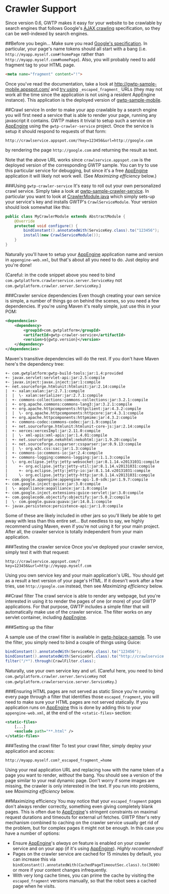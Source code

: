 # Crawler Support
Since version 0.6, GWTP makes it easy for your website to be crawlable by search engines that follows Google's [AJAX crawling](https://developers.google.com/webmasters/ajax-crawling/) specification, so they can be well-indexed by search engines.

##Before you begin...
Make sure you read [Google's specification](https://developers.google.com/webmasters/ajax-crawling/). In particular, your page's name tokens should all start with a bang (i.e. `http://myapp.myself.com#!homePage` rather than `http://myapp.myself.com#homePage`). Also, you will probably need to add fragment tag to your HTML page.

```html
<meta name="fragment" content="!">
```

Once you've read the documentation, take a look at http://gwtp-sample-mobile.appspot.com/ and [try using](http://gwtp-sample-mobile.appspot.com/?_escaped_fragment_=!homePage/!productList;type=all) `_escaped_fragment_` URLs (they may not work all the time since the application is not using a resident AppEngine instance). This application is the deployed version of [gwtp-sample-mobile](https://github.com/ArcBees/GWTP-Samples/tree/master/gwtp-samples/gwtp-sample-mobile).

##Crawl service
In order to make your app crawlable by a search engine you will first need a service that is able to render your page, running any javascript it contains. GWTP makes it trivial to setup such a service on [AppEngine](https://cloud.google.com/appengine/) using the `gwtp-crawler-service` project. Once the service is setup it should respond to requests of that form:

```
http://crawlservice.appspot.com/?key=123456&url=http://google.com
```

by rendering the page `http://google.com` and returning the result as text.

Note that the above URL works since `crawlservice.appspot.com` is the deployed version of the corresponding GWTP sample. You can try to use this particular service for debugging, but since it's a free [AppEngine](https://cloud.google.com/appengine/) application it will likely not work well. (See _Maximizing efficiency_ below.)

###Using `gwtp-crawler-service`
It's easy to roll out your own personalized crawl service. Simply take a look at [gwtp-sample-crawler-service](https://github.com/ArcBees/GWTP-Samples/tree/master/gwtp-samples/gwtp-sample-crawler-service). In particular you want to look at [CrawlerModule.java](https://github.com/ArcBees/GWTP-Samples/blob/master/gwtp-samples/gwtp-sample-crawler-service/src/main/java/com/gwtplatform/samples/crawlerservice/server/CrawlerModule.java) which simply sets-up your service's key and installs GWTP's `CrawlServiceModule`. Your version should look somewhat like this:

```java
public class MyCrawlerModule extends AbstractModule {
    @Override
    protected void configure() {
        bindConstant().annotatedWith(ServiceKey.class).to("123456");
        install(new CrawlServiceModule());
    }
}
```

Naturally you'll have to setup your [AppEngine](https://cloud.google.com/appengine/) application name and version in `appengine-web.xml`, but that's about all you need to do. Just deploy and you're done!

(Careful: in the code snippet above you need to bind `com.gwtplatform.crawlerservice.server.ServiceKey` not `com.gwtplatform.crawler.server.ServiceKey`.)

###Crawler service dependencies
Even though creating your own service is simple, a number of things go on behind the scenes, so you need a few dependencies. If you're using Maven it's really simple, just use this in your POM:

```xml
<dependencies>
    <dependency>
        <groupId>com.gwtplatform</groupId>
        <artifactId>gwtp-crawler-service</artifactId>
        <version>${gwtp.version}</version>
    </dependency>
</dependencies>
```

Maven's transitive dependencies will do the rest. If you don't have Maven here's the dependency tree:

```
+- com.gwtplatform:gwtp-build-tools:jar:1.4:provided
+- javax.servlet:servlet-api:jar:2.5:compile
+- javax.inject:javax.inject:jar:1:compile
+- net.sourceforge.htmlunit:htmlunit:jar:2.14:compile
|  +- xalan:xalan:jar:2.7.1:compile
|  |  \- xalan:serializer:jar:2.7.1:compile
|  +- commons-collections:commons-collections:jar:3.2.1:compile
|  +- org.apache.commons:commons-lang3:jar:3.2.1:compile
|  +- org.apache.httpcomponents:httpclient:jar:4.3.2:compile
|  |  \- org.apache.httpcomponents:httpcore:jar:4.3.1:compile
|  +- org.apache.httpcomponents:httpmime:jar:4.3.2:compile
|  +- commons-codec:commons-codec:jar:1.9:compile
|  +- net.sourceforge.htmlunit:htmlunit-core-js:jar:2.14:compile
|  +- xerces:xercesImpl:jar:2.11.0:compile
|  |  \- xml-apis:xml-apis:jar:1.4.01:compile
|  +- net.sourceforge.nekohtml:nekohtml:jar:1.9.20:compile
|  +- net.sourceforge.cssparser:cssparser:jar:0.9.13:compile
|  |  \- org.w3c.css:sac:jar:1.3:compile
|  +- commons-io:commons-io:jar:2.4:compile
|  +- commons-logging:commons-logging:jar:1.1.3:compile
|  \- org.eclipse.jetty:jetty-websocket:jar:8.1.14.v20131031:compile
|     +- org.eclipse.jetty:jetty-util:jar:8.1.14.v20131031:compile
|     +- org.eclipse.jetty:jetty-io:jar:8.1.14.v20131031:compile
|     \- org.eclipse.jetty:jetty-http:jar:8.1.14.v20131031:compile
+- com.google.appengine:appengine-api-1.0-sdk:jar:1.9.7:compile
+- com.google.inject:guice:jar:3.0:compile
|  \- aopalliance:aopalliance:jar:1.0:compile
+- com.google.inject.extensions:guice-servlet:jar:3.0:compile
+- com.googlecode.objectify:objectify:jar:5.0.2:compile
|  \- com.google.guava:guava:jar:14.0.1:compile
+- javax.persistence:persistence-api:jar:1.0:compile
```

Some of these are likely included in other jars so you'll likely be able to get away with less than this entire set... But needless to say, we highly recommend using Maven, even if you're not using it for your main project. After all, the crawler service is totally independent from your main application.

###Testing the crawler service
Once you've deployed your crawler service, simply test it with that request:

```
http://crawlservice.appspot.com/?key=123456&url=http://myapp.myself.com
```

Using you own service key and your main application's URL. You should get as a result a text version of your page's HTML. If it doesn't work after a few tries, use `http://google.com` instead, then see _Maximizing efficiency_ below.

##Crawl filter
The crawl service is able to render any webpage, but you're interested in using it to render the pages of one (or more) of your GWTP applications. For that purpose, GWTP includes a simple filter that will automatically make use of the crawler service. The filter works on any servlet container, including [AppEngine](https://cloud.google.com/appengine/).

###Setting up the filter

A sample use of the crawl filter is available in [gwtp-hplace-sample](https://github.com/ArcBees/GWTP-Samples/tree/master/gwtp-samples/gwtp-sample-mobile). To use the filter, you simply need to bind a couple of things using Guice:

```java
bindConstant().annotatedWith(ServiceKey.class).to("123456");
bindConstant().annotatedWith(ServiceUrl.class).to("http://crawlservice.appspot.com/");
filter("/*").through(CrawlFilter.class);
```

Naturally, use your own service key and url. (Careful here, you need to bind `com.gwtplatform.crawler.server.ServiceKey` not `com.gwtplatform.crawlerservice.server.ServiceKey`.)

###Ensuring HTML pages are not served as static
Since you're running every page through a filter that identifies those `escaped_fragment`, you will need to make sure your HTML pages are not served statically. If you application runs on [AppEngine](https://cloud.google.com/appengine/) this is done by adding this to your `appengine-web.xml`, at the end of the `<static-files>` section:

```xml
<static-files>
    [...]
    <exclude path="**.html" />
</static-files>
```

###Testing the crawl filter
To test your crawl filter, simply deploy your application and access:

```
http://myapp.myself.com?_escaped_fragment_=home
```

Using your real application URL and replacing `home` with the name token of a page you want to render, *without* the bang. You should see a version of the page similar to your real dynamic page. Don't worry if some images are missing, the crawler is only interested in the text. If you run into problems, see _Maximizing efficiency_ below.

##Maximizing efficiency
You may notice that your `escaped_fragment` pages don't always render correctly, something even giving completely blank pages. This is often due to [AppEngine](https://cloud.google.com/appengine/)'s stringent constraints on maximal request durations and timeouts for external url fetches. GWTP filter's retry mechanism combined to caching on the crawler service usually get rid of the problem, but for complex pages it might not be enough. In this case you have a number of options:

* Ensure [AppEngine](https://cloud.google.com/appengine/)'s _always on_ feature is enabled on your crawler service and on your app (if it's using [AppEngine](https://cloud.google.com/appengine/)). *Highly recommended!*
* Pages on the crawler service are cached for 15 minutes by default, you can increase this via `bindConstant().annotatedWith(CachedPageTimeoutSec.class).to(3600)` or more if your content changes infrequently.
* With very long cache times, you can prime the cache by visiting the `escaped_fragment` versions manually, so that the robot sees a cached page when he visits.
